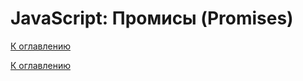 # JavaScript: Промисы (Promises)

<!--

-->

[К оглавлению](../../README.md)



[К оглавлению](../../README.md)
